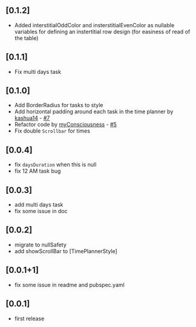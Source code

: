 ## [0.1.2]
- Added interstitialOddColor and insterstitialEvenColor as nullable variables for defining an instertitial row design (for easiness of read of the table)

## [0.1.1]
- Fix multi days task

## [0.1.0]

- Add BorderRadius for tasks to style
- Add horizontal padding around each task in the time planner by [kashua14](https://github.com/kashua14) - [#7](https://github.com/Jamalianpour/time_planner/pull/7)
- Refactor code by [myConsciousness](https://github.com/myConsciousness) - [#5](https://github.com/Jamalianpour/time_planner/pull/5)
- Fix double `Scrollbar` for times

## [0.0.4]

- fix `daysDuration` when this is null
- fix 12 AM task bug

## [0.0.3]

- add multi days task
- fix some issue in doc

## [0.0.2]

- migrate to nullSafety
- add showScrollBar to [TimePlannerStyle]

## [0.0.1+1]

- fix some issue in readme and pubspec.yaml

## [0.0.1]

- first release

